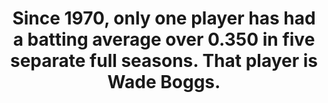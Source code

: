 ---
title:      
  - Since 1970, only one player has had a batting average over 0.350 in five separate full seasons. That player is Wade Boggs.
secondary:
  - He did it in 1983 (0.361), 1985 (0.368), 1987 (0.363), and 1988 (0.366). Ichiro Suzuki has been close, hitting 0.350+ four separate times.
reference:
  - http://www.baseball-reference.com/players/b/boggswa01.shtml
---